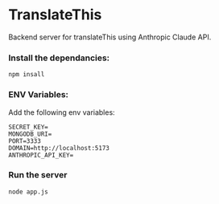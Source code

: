 # TranslateThis 

Backend server for translateThis using Anthropic Claude API.

### Install the dependancies:
```
npm insall
```

### ENV Variables:

Add the following env variables: 
```
SECRET_KEY=
MONGODB_URI=
PORT=3333
DOMAIN=http://localhost:5173
ANTHROPIC_API_KEY=
```

### Run the server
```
node app.js
```